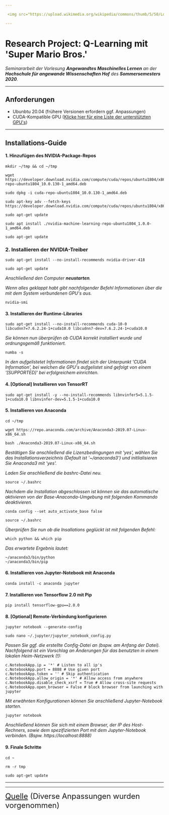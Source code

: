 ```yaml
---

 <img src="https://upload.wikimedia.org/wikipedia/commons/thumb/5/50/Logo_fh_hof.svg/2000px-Logo_fh_hof.svg.png" width="350">

---
```


# Research Project: Q-Learning mit 'Super Mario Bros.'

*Seminararbeit der Vorlesung **Angewandtes Maschinelles Lernen** an der **Hochschule für angewande Wissenschaften Hof** des **Sommersemesters 2020**.*

---

## Anforderungen
- Ubunbtu 20.04 (frühere Versionen erfordern ggf. Anpassungen)
- CUDA-Kompatible GPU (<a href="https://developer.nvidia.com/cuda-gpus">Klicke hier für eine Liste der unterstützten GPU's</a>)

---

## Installations-Guide

#### 1. Hinzufügen des NVIDIA-Package-Repos
```
mkdir ~/tmp && cd ~/tmp

wget https://developer.download.nvidia.com/compute/cuda/repos/ubuntu1804/x86_64/cuda-repo-ubuntu1804_10.0.130-1_amd64.deb

sudo dpkg -i cuda-repo-ubuntu1804_10.0.130-1_amd64.deb

sudo apt-key adv --fetch-keys https://developer.download.nvidia.com/compute/cuda/repos/ubuntu1804/x86_64/7fa2af80.pub

sudo apt-get update

sudo apt install ./nvidia-machine-learning-repo-ubuntu1804_1.0.0-1_amd64.deb

sudo apt-get update
```


### 2. Installieren der NVIDIA-Treiber
```
sudo apt-get install --no-install-recommends nvidia-driver-418

sudo apt-get update
```

*Anschließend den Computer **neustarten**.*

*Wenn alles geklappt habt gibt nachfolgender Befehl Informationen über die mit dem System verbundenen GPU's aus.*

```
nvidia-smi
```

#### 3. Installieren der Runtime-Libraries
```
sudo apt-get install --no-install-recommends cuda-10-0 libcudnn7=7.6.2.24-1+cuda10.0 libcudnn7-dev=7.6.2.24-1+cuda10.0
```

*Sie können nun überprüfen ob CUDA korrekt installiert wurde und ordnungsgemäß funktioniert.*

```
numba -s
```

*In den aufgelistetet Informationen findet sich der Unterpunkt 'CUDA Information', bei welchen die GPU's aufgelistet sind gefolgt von einem '[SUPPORTED]' bei erfolgreichem einrichten.*

#### 4. [Optional] Installieren von TensorRT
```
sudo apt-get install -y --no-install-recommends libnvinfer5=5.1.5-1+cuda10.0 libnvinfer-dev=5.1.5-1+cuda10.0
```

#### 5. Installieren von Anaconda
```
cd ~/tmp

wget https://repo.anaconda.com/archive/Anaconda3-2019.07-Linux-x86_64.sh

bash ./Anaconda3-2019.07-Linux-x86_64.sh
```

*Bestätigen Sie anschließend die Lizenzbedingungen mit 'yes', wählen Sie das Installationsverzeichnis (Default ist '~/anaconda3') und initlialisieren Sie Anaconda3 mit 'yes'.*

*Laden Sie anschließend die bashrc-Datei neu.*

```
source ~/.bashrc
```

*Nachdem die Installation abgeschlossen ist können sie das automatische aktivieren von der Base-Anaconda-Umgebung mit folgenden Kommando deaktivieren.*

```
conda config --set auto_activate_base false

source ~/.bashrc
```

*Überprüfen Sie nun ob die Insallations geglückt ist mit folgenden Befehl:*

```
which python && which pip
```

*Das erwartete Ergebnis lautet:*
```
~/anaconda3/bin/python
~/anaconda3/bin/pip
```

#### 6. Installieren von Jupyter-Notebook mit Anaconda

```
conda install -c anaconda jupyter
```

#### 7. Installieren von Tensorflow 2.0 mit Pip
```
pip install tensorflow-gpu==2.0.0
```

#### 8. [Optional] Remote-Verbindung konfigurieren

```
jupyter notebook --generate-config
```

```
sudo nano ~/.jupyter/jupyter_notebook_config.py
```

*Passen Sie ggf. die erstellte Config-Datei an (bspw. am Anfang der Datei). Nachfolgend ist ein Vorschlag an Änderungen für das benutzten in einem lokalen Heim-Netzwerk (!):*

```
c.NotebookApp.ip = '*' # Listen to all ip's
c.NotebookApp.port = 8888 # Use given port
c.NotebookApp.token = '' # Skip authentication
c.NotebookApp.allow_origin = '*' # Allow access from anywhere
c.NotebookApp.disable_check_xsrf = True # Allow cross-site requests
c.NotebookApp.open_browser = False # block browser from launching with jupyter
```

*Mit erwähnten Konfigurationen können Sie anschließend Jupyter-Notebook starten.*

```
jupyter notebook
```

*Anschließend können Sie sich mit einem Browser, der IP des Host-Rechners, sowie dem spezifizierten Port mit dem Jupyter-Notebook verbinden. (Bspw. https://localhost:8888)*


#### 9. Finale Schritte

```
cd ~

rm -r tmp

sudo apt-get update
```

---

---
<font size="5"><a href="https://medium.com/@birkann/install-tensorflow-2-0-with-gpu-support-and-jupyter-notebook-db0eeb3067a1">Quelle</a> (Diverse Anpassungen wurden vorgenommen)</font>

